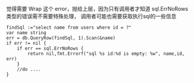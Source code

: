 觉得需要 Wrap 这个 error，抛给上层，因为只有调用者才知道 sql.ErrNoRows 类型的错误需不需要特殊处理，
调用者可能也需要获取执行sql的一些信息
```
findSql :="select name from users where id = ?"
var name string
err = db.QueryRow(findSql, 1).Scan(&name)
if err != nil {
	if err == sql.ErrNoRows {
		return nil,fmt.Errorf("sql %s id:%d is empty: %w", name,id, err)
    }
    //do .... 
}
```
